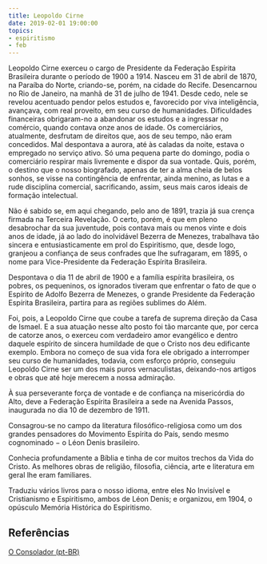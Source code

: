 ```yaml
---
title: Leopoldo Cirne
date: 2019-02-01 19:00:00
topics: 
- espiritismo
- feb
---
```


Leopoldo Cirne exerceu o cargo de Presidente da Federação Espírita Brasileira durante o período de 1900 a 1914. Nasceu em 31 de abril de 1870, na Paraíba do Norte, criando-se, porém, na cidade do Recife. Desencarnou no Rio de Janeiro, na manhã de 31 de julho de 1941. Desde cedo, nele se revelou acentuado pendor pelos estudos e, favorecido por viva inteligência, avançava, com real proveito, em seu curso de humanidades. Dificuldades financeiras obrigaram-no a abandonar os estudos e a ingressar no comércio, quando contava onze anos de idade. Os comerciários, atualmente, desfrutam de direitos que, aos de seu tempo, não eram concedidos. Mal despontava a aurora, até às caladas da noite, estava o empregado no serviço ativo. Só uma pequena parte do domingo, podia o comerciário respirar mais livremente e dispor da sua vontade. Quis, porém, o destino que o nosso biografado, apenas de ter a alma cheia de belos sonhos, se visse na contingência de enfrentar, ainda menino, as lutas e a rude disciplina comercial, sacrificando, assim, seus mais caros ideais de formação intelectual.

Não é sabido se, em aqui chegando, pelo ano de 1891, trazia já sua crença firmada na Terceira Revelação. O certo, porém, é que em pleno desabrochar da sua juventude, pois contava mais ou menos vinte e dois anos de idade, já ao lado do inolvidável Bezerra de Menezes, trabalhava tão sincera e entusiasticamente em prol do Espiritismo, que, desde logo, granjeou a confiança de seus confrades que lhe sufragaram, em 1895, o nome para Vice-Presidente da Federação Espírita Brasileira.

Despontava o dia 11 de abril de 1900 e a família espírita brasileira, os pobres, os pequeninos, os ignorados tiveram que enfrentar o fato de que o Espírito de Adolfo Bezerra de Menezes, o grande Presidente da Federação Espírita Brasileira, partira para as regiões sublimes do Além.

Foi, pois, a Leopoldo Cirne que coube a tarefa de suprema direção da Casa de Ismael. E a sua atuação nesse alto posto foi tão marcante que, por cerca de catorze anos, o exerceu com verdadeiro amor evangélico e dentro daquele espírito de sincera humildade de que o Cristo nos deu edificante exemplo. Embora no começo de sua vida fora ele obrigado a interromper seu curso de humanidades, todavia, com esforço próprio, conseguiu Leopoldo Cirne ser um dos mais puros vernaculistas, deixando-nos artigos e obras que até hoje merecem a nossa admiração.

À sua perseverante força de vontade e de confiança na misericórdia do Alto, deve a Federação Espírita Brasileira a sede na Avenida Passos, inaugurada no dia 10 de dezembro de 1911.

Consagrou-se no campo da literatura filosófico-religiosa como um dos grandes pensadores do Movimento Espírita do País, sendo mesmo cognominado − o Léon Denis brasileiro.

Conhecia profundamente a Bíblia e tinha de cor muitos trechos da Vida do Cristo. As melhores obras de religião, filosofia, ciência, arte e literatura em geral lhe eram familiares.

Traduziu vários livros para o nosso idioma, entre eles No Invisível e Cristianismo e Espiritismo, ambos de Léon Denis; e organizou, em 1904, o opúsculo Memória Histórica do Espiritismo. 

## Referências
[O Consolador (pt-BR)](http://www.oconsolador.com.br/linkfixo/biografias/leopoldocirne.html)





